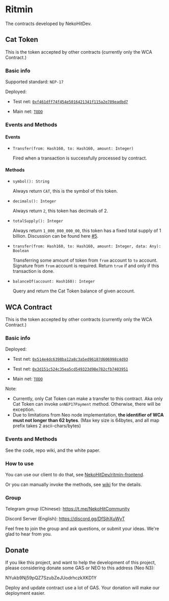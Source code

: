 # Ritmin

The contracts developed by NekoHitDev.

## Cat Token

This is the token accepted by other contracts (currently only the WCA Contract.)

### Basic info

Supported standard: `NEP-17`

Deployed: 

+ Test net: [`0xf461dff74f454e5016421341f115a2e789eadbd7`](https://neo3.testnet.neotube.io/contract/0xf461dff74f454e5016421341f115a2e789eadbd7)

+ Main net: [`TODO`](https://neo3.neotube.io/contract/TODO)

### Events and Methods

#### Events

+ `Transfer(from: Hash160, to: Hash160, amount: Integer)`

  Fired when a transaction is successfully processed by contract.

#### Methods

+ `symbol(): String`

  Always return `CAT`, this is the symbol of this token.

+ `decimals(): Integer`

  Always return `2`, this token has decimals of 2.

+ `totalSupply(): Integer`

  Always return `1_000_000_000_00`, this token has a fixed total supply of 1 billion. Discussion can be found here [#5](https://github.com/NekoHitDev/Ritmin/issues/5).

+ `transfer(from: Hash160, to: Hash160, amount: Integer, data: Any): Boolean`

  Transferring some amount of token from `from` account to `to` account. Signature from `from` account is required. Return `true` if and only if this transaction is done.

+ `balanceOf(account: Hash160): Integer`

  Query and return the Cat Token balance of given account.

## WCA Contract

This is the token accepted by other contracts (currently only the WCA Contract.)

### Basic info

Deployed: 

+ Test net: [`0x514e4dc6398ba12a8c3a5ed96187d606998c4d93`](https://neo3.testnet.neotube.io/contract/0x514e4dc6398ba12a8c3a5ed96187d606998c4d93)

+ Test net: [`0x3d151c524c35ea5cd549323d98e782cfb7403951`](https://neo3.testnet.neotube.io/contract/0x3d151c524c35ea5cd549323d98e782cfb7403951)

+ Main net: [`TODO`](https://neo3.neotube.io/contract/TODO)

Note: 

+ Currently, only Cat Token can make a transfer to this contract. Aka only Cat Token can invoke `onNEP17Payment` method. Otherwise, there will be exception.
+ Due to limitations from Neo node implementation, **the identifier of WCA must not longer than 62 bytes**. (Max key size is 64bytes, and all map prefix takes 2 ascii-chars/bytes)

### Events and Methods

See the code, repo wiki, and the white paper.

### How to use

You can use our client to do that, see [NekoHitDev/ritmin-frontend](https://github.com/NekoHitDev/ritmin-frontend).

Or you can manually invoke the methods, see [wiki](https://github.com/NekoHitDev/Ritmin/wiki) for the details.

### Group

Telegram group (Chinese): https://t.me/NekoHitCommunity

Discord Server (English): https://discord.gg/DfSjhXuWyT

Feel free to join the group and ask questions, or submit your ideas. We're glad to hear from you.

## Donate

If you like this project, and want to help the development of this project, please
considering donate some GAS or NEO to this address (Neo N3):

NYukb9Nj59pQZ7SzubZeJUodrhczkXKD1Y

Deploy and update contract use a lot of GAS. Your donation will make our deployment easier.

